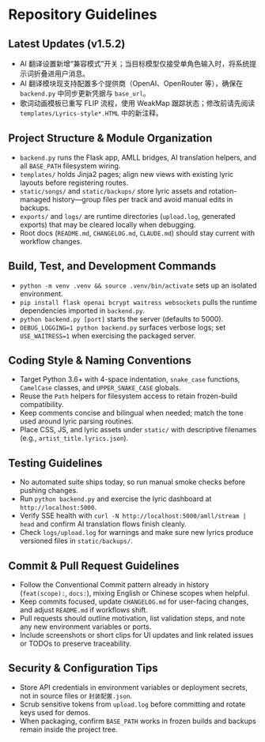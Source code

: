 # Repository Guidelines

## Latest Updates (v1.5.2)
- AI 翻译设置新增“兼容模式”开关；当目标模型仅接受单角色输入时，将系统提示词折叠进用户消息。
- AI 翻译模块现支持配置多个提供商（OpenAI、OpenRouter 等），确保在 `backend.py` 中同步更新凭据与 `base_url`。
- 歌词动画模板已重写 FLIP 流程，使用 WeakMap 跟踪状态；修改前请先阅读 `templates/Lyrics-style*.HTML` 中的新注释。

## Project Structure & Module Organization
- `backend.py` runs the Flask app, AMLL bridges, AI translation helpers, and all `BASE_PATH` filesystem wiring.
- `templates/` holds Jinja2 pages; align new views with existing lyric layouts before registering routes.
- `static/songs/` and `static/backups/` store lyric assets and rotation-managed history—group files per track and avoid manual edits in backups.
- `exports/` and `logs/` are runtime directories (`upload.log`, generated exports) that may be cleared locally when debugging.
- Root docs (`README.md`, `CHANGELOG.md`, `CLAUDE.md`) should stay current with workflow changes.

## Build, Test, and Development Commands
- `python -m venv .venv && source .venv/bin/activate` sets up an isolated environment.
- `pip install flask openai bcrypt waitress websockets` pulls the runtime dependencies imported in `backend.py`.
- `python backend.py [port]` starts the server (defaults to 5000).
- `DEBUG_LOGGING=1 python backend.py` surfaces verbose logs; set `USE_WAITRESS=1` when exercising the packaged server.

## Coding Style & Naming Conventions
- Target Python 3.6+ with 4-space indentation, `snake_case` functions, `CamelCase` classes, and `UPPER_SNAKE_CASE` globals.
- Reuse the `Path` helpers for filesystem access to retain frozen-build compatibility.
- Keep comments concise and bilingual when needed; match the tone used around lyric parsing routines.
- Place CSS, JS, and lyric assets under `static/` with descriptive filenames (e.g., `artist_title.lyrics.json`).

## Testing Guidelines
- No automated suite ships today, so run manual smoke checks before pushing changes.
- Run `python backend.py` and exercise the lyric dashboard at `http://localhost:5000`.
- Verify SSE health with `curl -N http://localhost:5000/amll/stream | head` and confirm AI translation flows finish cleanly.
- Check `logs/upload.log` for warnings and make sure new lyrics produce versioned files in `static/backups/`.

## Commit & Pull Request Guidelines
- Follow the Conventional Commit pattern already in history (`feat(scope):`, `docs:`), mixing English or Chinese scopes when helpful.
- Keep commits focused, update `CHANGELOG.md` for user-facing changes, and adjust `README.md` if workflows shift.
- Pull requests should outline motivation, list validation steps, and note any new environment variables or ports.
- Include screenshots or short clips for UI updates and link related issues or TODOs to preserve traceability.

## Security & Configuration Tips
- Store API credentials in environment variables or deployment secrets, not in source files or `封装配置.json`.
- Scrub sensitive tokens from `upload.log` before committing and rotate keys used for demos.
- When packaging, confirm `BASE_PATH` works in frozen builds and backups remain inside the project tree.

